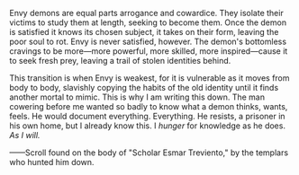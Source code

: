 Envy demons are equal parts arrogance and cowardice. They isolate their victims to study them at length, seeking to become them. Once the demon is satisfied it knows its chosen subject, it takes on their form, leaving the poor soul to rot. Envy is never satisfied, however. The demon's bottomless cravings to be more—more powerful, more skilled, more inspired—cause it to seek fresh prey, leaving a trail of stolen identities behind.

This transition is when Envy is weakest, for it is vulnerable as it moves from body to body, slavishly copying the habits of the old identity until it finds another mortal to mimic. This is why I am writing this down. The man cowering before me wanted so badly to know what a demon thinks, wants, feels. He would document everything. Everything. He resists, a prisoner in his own home, but I already know this. I <i> hunger </i> for knowledge as he does. <i> As I will. </i>

——Scroll found on the body of "Scholar Esmar Treviento," by the templars who hunted him down.
